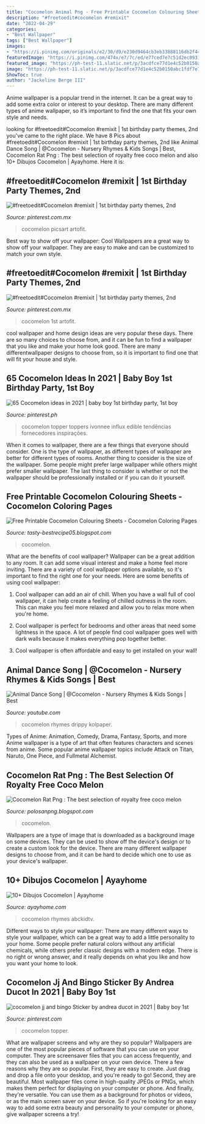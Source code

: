 ```yaml
---
title: "Cocomelon Animal Png - Free Printable Cocomelon Colouring Sheets"
description: "#freetoedit#cocomelon #remixit"
date: "2022-04-29"
categories:
- "Best Wallpaper"
tags: ["Best Wallpaper"]
images:
- "https://i.pinimg.com/originals/e2/30/d9/e230d9464cb3eb33888116db2f445b95.png"
featuredImage: "https://i.pinimg.com/474x/e7/7c/ed/e77ced7e7c51d2ec0931049a0cf93e87.jpg"
featured_image: "https://ph-test-11.slatic.net/p/3acdfce77d1e4c52b0150abc1fdf7e7c.jpg"
image: "https://ph-test-11.slatic.net/p/3acdfce77d1e4c52b0150abc1fdf7e7c.jpg"
ShowToc: true
author: "Jackeline Berge III"
---
```



Anime wallpaper is a popular trend in the internet. It can be a great way to add some extra color or interest to your desktop. There are many different types of anime wallpaper, so it’s important to find the one that fits your own style and needs.

	

		
looking for #freetoedit#Cocomelon #remixit | 1st birthday party themes, 2nd you've came to the right place. We have 8 Pics about #freetoedit#Cocomelon #remixit | 1st birthday party themes, 2nd like Animal Dance Song | @Cocomelon - Nursery Rhymes &amp; Kids Songs | Best, Cocomelon Rat Png : The best selection of royalty free coco melon and also 10+ Dibujos Cocomelon | Ayayhome. Here it is:
		
    
## #freetoedit#Cocomelon #remixit | 1st Birthday Party Themes, 2nd

<img loading=lazy src="https://i.pinimg.com/originals/6b/ad/7c/6bad7c3423fbcd8a0e2762b5066cec14.png" onerror="this.onerror=null;this.src='https://tse2.mm.bing.net/th?id=OIP.4PHFXA7KZvGsTDh57U0EggAAAA&amp;pid=15.1';" alt="#freetoedit#Cocomelon #remixit | 1st birthday party themes, 2nd">

_Source: pinterest.com.mx_

>cocomelon picsart artofit. 

	

Best way to show off your wallpaper:
Cool Wallpapers are a great way to show off your wallpaper. They are easy to make and can be customized to match your own style.

    
## #freetoedit#Cocomelon #remixit | 1st Birthday Party Themes, 2nd

<img loading=lazy src="https://i.pinimg.com/736x/6b/ad/7c/6bad7c3423fbcd8a0e2762b5066cec14.jpg" onerror="this.onerror=null;this.src='https://tse2.mm.bing.net/th?id=OIP.8z_OTvx-Gq4u60mDGv2GMAAAAA&amp;pid=15.1';" alt="#freetoedit#Cocomelon #remixit | 1st birthday party themes, 2nd">

_Source: pinterest.com.mx_

>cocomelon 1st artofit. 

	

cool wallpaper and home design ideas are very popular these days. There are so many choices to choose from, and it can be fun to find a wallpaper that you like and make your home look good. There are many differentwallpaper designs to choose from, so it is important to find one that will fit your house and style.

    
## 65 Cocomelon Ideas In 2021 | Baby Boy 1st Birthday Party, 1st Boy

<img loading=lazy src="https://i.pinimg.com/474x/e7/7c/ed/e77ced7e7c51d2ec0931049a0cf93e87.jpg" onerror="this.onerror=null;this.src='https://tse3.mm.bing.net/th?id=OIP.jSYPUzuJMRVle1UFeGW0wgAAAA&amp;pid=15.1';" alt="65 Cocomelon ideas in 2021 | baby boy 1st birthday party, 1st boy">

_Source: pinterest.ph_

>cocomelon topper toppers ivonnee influx edible tendências fornecedores inspirações. 

	

When it comes to wallpaper, there are a few things that everyone should consider. One is the type of wallpaper, as different types of wallpaper are better for different types of rooms. Another thing to consider is the size of the wallpaper. Some people might prefer large wallpaper while others might prefer smaller wallpaper. The last thing to consider is whether or not the wallpaper should be professionally installed or if you can do it yourself.

    
## Free Printable Cocomelon Colouring Sheets - Cocomelon Coloring Pages

<img loading=lazy src="https://lh5.googleusercontent.com/proxy/tM8B5NmH7Adn5C_eUWPN2iXzCqw2cvwguYeRc_ToB7lZcXEvqNyvN8PGQ-1ylsltOzKIhR3URDPB4aH8SGisDycQIG8hM1KPk3uvljcDYeG79y-fO_szYIyirRHFo4AX=w1200-h630-p-k-no-nu" onerror="this.onerror=null;this.src='https://tse3.mm.bing.net/th?id=OIP.2HvuAImwEhUb6dczhRwuMQHaEj&amp;pid=15.1';" alt="Free Printable Cocomelon Colouring Sheets - Cocomelon Coloring Pages">

_Source: tasty-bestrecipe05.blogspot.com_

>cocomelon. 

	

What are the benefits of cool wallpaper?
Wallpaper can be a great addition to any room. It can add some visual interest and make a home feel more inviting. There are a variety of cool wallpaper options available, so it's important to find the right one for your needs. Here are some benefits of using cool wallpaper: 
1. Cool wallpaper can add an air of chill. When you have a wall full of cool wallpaper, it can help create a feeling of chilled outness in the room. This can make you feel more relaxed and allow you to relax more when you're home. 

2. Cool wallpaper is perfect for bedrooms and other areas that need some lightness in the space. A lot of people find cool wallpaper goes well with dark walls because it makes everything pop together better. 

3. Cool wallpaper is often affordable and easy to get installed on your wall!

    
## Animal Dance Song | @Cocomelon - Nursery Rhymes &amp; Kids Songs | Best

<img loading=lazy src="https://i.ytimg.com/vi/VDbbht2SWMM/maxresdefault.jpg" onerror="this.onerror=null;this.src='https://tse1.mm.bing.net/th?id=OIP.cvOos7ifrmdJ2tfAgS5R2gHaEK&amp;pid=15.1';" alt="Animal Dance Song | @Cocomelon - Nursery Rhymes &amp; Kids Songs | Best">

_Source: youtube.com_

>cocomelon rhymes drippy kolpaper. 

	

Types of Anime: Animation, Comedy, Drama, Fantasy, Sports, and more
Anime wallpaper is a type of art that often features characters and scenes from anime. Some popular anime wallpaper topics include Attack on Titan, Naruto, One Piece, and Fullmetal Alchemist.

    
## Cocomelon Rat Png : The Best Selection Of Royalty Free Coco Melon

<img loading=lazy src="https://ph-test-11.slatic.net/p/3acdfce77d1e4c52b0150abc1fdf7e7c.jpg" onerror="this.onerror=null;this.src='https://tse4.mm.bing.net/th?id=OIP.Os38530eTFKwFQq8H99-fAHaHZ&amp;pid=15.1';" alt="Cocomelon Rat Png : The best selection of royalty free coco melon">

_Source: polosanpng.blogspot.com_

>cocomelon. 

	

Wallpapers are a type of image that is downloaded as a background image on some devices. They can be used to show off the device's design or to create a custom look for the device. There are many different wallpaper designs to choose from, and it can be hard to decide which one to use as your device's wallpaper.

    
## 10+ Dibujos Cocomelon | Ayayhome

<img loading=lazy src="https://i.pinimg.com/originals/0d/0b/32/0d0b3211765f16299c27aa7fe11b9e7e.jpg" onerror="this.onerror=null;this.src='https://tse1.mm.bing.net/th?id=OIP.ivVyiAvsFjVx_s9Ocj0JqwHaEK&amp;pid=15.1';" alt="10+ Dibujos Cocomelon | Ayayhome">

_Source: ayayhome.com_

>cocomelon rhymes abckidtv. 

	

Different ways to style your wallpaper:
There are many different ways to style your wallpaper, which can be a great way to add a little personality to your home. Some people prefer natural colors without any artificial chemicals, while others prefer classic designs with a modern edge. There is no right or wrong answer, and it really depends on what you like and how you want your home to look.

    
## Cocomelon Jj And Bingo Sticker By Andrea Ducot In 2021 | Baby Boy 1st

<img loading=lazy src="https://i.pinimg.com/originals/e2/30/d9/e230d9464cb3eb33888116db2f445b95.png" onerror="this.onerror=null;this.src='https://tse2.mm.bing.net/th?id=OIP.1eUWZClbA8GuPX4L27snCgHaHa&amp;pid=15.1';" alt="cocomelon jj and bingo Sticker by andrea ducot in 2021 | Baby boy 1st">

_Source: pinterest.com_

>cocomelon topper. 

	

What are wallpaper screens and why are they so popular?
Wallpapers are one of the most popular pieces of software that you can use on your computer. They are screensaver files that you can access frequently, and they can also be used as a wallpaper on your own device. There a few reasons why they are so popular. First, they are easy to create. Just drag and drop a file onto your desktop, and you're ready to go! Second, they are beautiful. Most wallpaper files come in high-quality JPEGs or PNGs, which makes them perfect for displaying on your computer or phone. And finally, they're versatile. You can use them as a background for photos or videos, or as the main screen saver on your device. So if you're looking for an easy way to add some extra beauty and personality to your computer or phone, give wallpaper screens a try!


